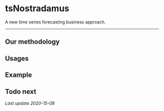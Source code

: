 # tsNostradamus
A new time series forecasting business approach.

---


## Our methodology

## Usages

## Example

## Todo next


*Last update 2020-15-08*